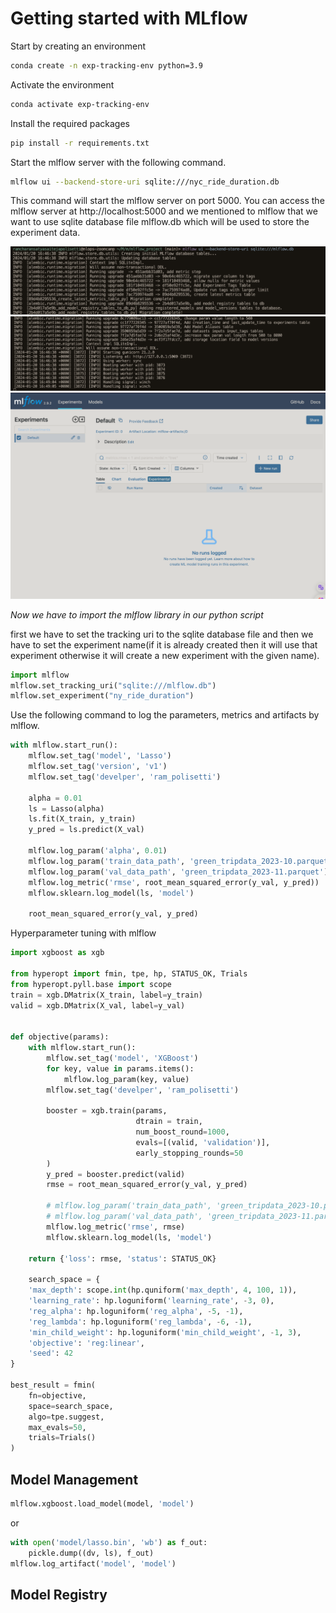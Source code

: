 # Getting started with MLflow

Start by creating an environment

```bash
conda create -n exp-tracking-env python=3.9
```

Activate the environment

```bash
conda activate exp-tracking-env
```

Install the required packages

```bash
pip install -r requirements.txt
```

Start the mlflow server with the following command.

```bash
mlflow ui --backend-store-uri sqlite:///nyc_ride_duration.db
```

This command will start the mlflow server on port 5000. You can access the mlflow server at http://localhost:5000 and we mentioned to mlflow that we want to use sqlite database file mlflow.db which will be used to store the experiment data.

![Alt text](image.png)
![Alt text](image-2.png)
![Alt text](image-1.png)

*Now we have to import the mlflow library in our python script*

first we have to set the tracking uri to the sqlite database file and then we have to set the experiment name(if it is already created then it will use that experiment otherwise it will create a new experiment with the given name).

```python
import mlflow
mlflow.set_tracking_uri("sqlite:///mlflow.db")
mlflow.set_experiment("ny_ride_duration")
```

Use the following command to log the parameters, metrics and artifacts by mlflow.

```python
with mlflow.start_run():
    mlflow.set_tag('model', 'Lasso')
    mlflow.set_tag('version', 'v1')
    mlflow.set_tag('develper', 'ram_polisetti')

    alpha = 0.01
    ls = Lasso(alpha)
    ls.fit(X_train, y_train)
    y_pred = ls.predict(X_val)
    
    mlflow.log_param('alpha', 0.01)
    mlflow.log_param('train_data_path', 'green_tripdata_2023-10.parquet')
    mlflow.log_param('val_data_path', 'green_tripdata_2023-11.parquet')
    mlflow.log_metric('rmse', root_mean_squared_error(y_val, y_pred))
    mlflow.sklearn.log_model(ls, 'model')
    
    root_mean_squared_error(y_val, y_pred)
```

Hyperparameter tuning with mlflow

```python
import xgboost as xgb

from hyperopt import fmin, tpe, hp, STATUS_OK, Trials
from hyperopt.pyll.base import scope
train = xgb.DMatrix(X_train, label=y_train)
valid = xgb.DMatrix(X_val, label=y_val)


def objective(params):
    with mlflow.start_run():
        mlflow.set_tag('model', 'XGBoost')
        for key, value in params.items():
            mlflow.log_param(key, value)
        mlflow.set_tag('develper', 'ram_polisetti')

        booster = xgb.train(params, 
                            dtrain = train, 
                            num_boost_round=1000,
                            evals=[(valid, 'validation')], 
                            early_stopping_rounds=50
        )
        y_pred = booster.predict(valid)
        rmse = root_mean_squared_error(y_val, y_pred)
        
        # mlflow.log_param('train_data_path', 'green_tripdata_2023-10.parquet')
        # mlflow.log_param('val_data_path', 'green_tripdata_2023-11.parquet')
        mlflow.log_metric('rmse', rmse)
        mlflow.sklearn.log_model(ls, 'model')
        
    return {'loss': rmse, 'status': STATUS_OK}
    
    search_space = {
    'max_depth': scope.int(hp.quniform('max_depth', 4, 100, 1)),
    'learning_rate': hp.loguniform('learning_rate', -3, 0),
    'reg_alpha': hp.loguniform('reg_alpha', -5, -1),
    'reg_lambda': hp.loguniform('reg_lambda', -6, -1),
    'min_child_weight': hp.loguniform('min_child_weight', -1, 3),
    'objective': 'reg:linear',
    'seed': 42
}

best_result = fmin(
    fn=objective,
    space=search_space,
    algo=tpe.suggest,
    max_evals=50,
    trials=Trials()
)

```

## Model Management

```python
mlflow.xgboost.load_model(model, 'model')
```

or

```python
with open('model/lasso.bin', 'wb') as f_out:
    pickle.dump((dv, ls), f_out)
mlflow.log_artifact('model', 'model')
```

## Model Registry

```python
